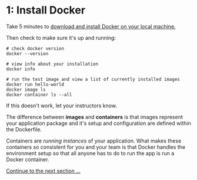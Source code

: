 # 1: Install Docker

Take 5 minutes to [download and install Docker on your local machine.](https://docs.docker.com/engine/installation/)

Then check to make sure it's up and running:

```
# check docker version
docker --version

# view info about your installation
docker info

# run the test image and view a list of currently installed images
docker run hello-world
docker image ls
docker container ls --all
```
If this doesn't work, let your instructors know.

The difference between **images** and **containers** is that images represent your application package and it's setup and configuration are defined within the Dockerfile. 

Containers are *running instances* of your application. What makes these containers so consistent for you and your team is that Docker handles the environment setup so that all anyone has to do to run the app is run a Docker container.

[Continue to the next section ...](sections/part2.md)

